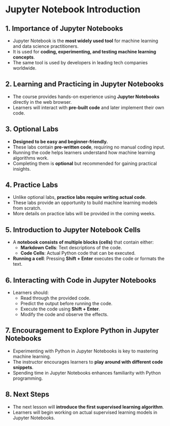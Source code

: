 # Jupyter Notebook Introduction

## 1. Importance of Jupyter Notebooks
- Jupyter Notebook is the **most widely used tool** for machine learning and data science practitioners.
- It is used for **coding, experimenting, and testing machine learning concepts**.
- The same tool is used by developers in leading tech companies worldwide.

## 2. Learning and Practicing in Jupyter Notebooks
- The course provides hands-on experience using **Jupyter Notebooks** directly in the web browser.
- Learners will interact with **pre-built code** and later implement their own code.

## 3. Optional Labs
- **Designed to be easy and beginner-friendly.**
- These labs contain **pre-written code**, requiring no manual coding input.
- Running the code helps learners understand how machine learning algorithms work.
- Completing them is **optional** but recommended for gaining practical insights.

## 4. Practice Labs
- Unlike optional labs, **practice labs require writing actual code**.
- These labs provide an opportunity to build machine learning models from scratch.
- More details on practice labs will be provided in the coming weeks.

## 5. Introduction to Jupyter Notebook Cells
- A **notebook consists of multiple blocks (cells)** that contain either:
  - **Markdown Cells**: Text descriptions of the code.
  - **Code Cells**: Actual Python code that can be executed.
- **Running a cell**: Pressing **Shift + Enter** executes the code or formats the text.

## 6. Interacting with Code in Jupyter Notebooks
- Learners should:
  - Read through the provided code.
  - Predict the output before running the code.
  - Execute the code using **Shift + Enter**.
  - Modify the code and observe the effects.

## 7. Encouragement to Explore Python in Jupyter Notebooks
- Experimenting with Python in Jupyter Notebooks is key to mastering machine learning.
- The instructor encourages learners to **play around with different code snippets**.
- Spending time in Jupyter Notebooks enhances familiarity with Python programming.

## 8. Next Steps
- The next lesson will **introduce the first supervised learning algorithm**.
- Learners will begin working on actual supervised learning models in Jupyter Notebooks.
